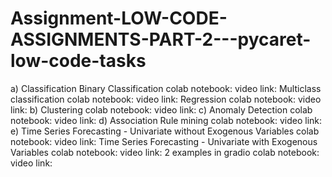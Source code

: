 # Assignment-LOW-CODE-ASSIGNMENTS-PART-2---pycaret-low-code-tasks
a)
Classification
Binary Classification
colab notebook:
video link:
Multiclass classification
colab notebook:
video link:
Regression
colab notebook:
video link:
b)
Clustering
colab notebook:
video link:
c)
Anomaly Detection
colab notebook:
video link:
d)
Association Rule mining
colab notebook:
video link:
e)
Time Series Forecasting - Univariate without Exogenous Variables
colab notebook:
video link:
Time Series Forecasting - Univariate with Exogenous Variables
colab notebook:
video link:
2 examples in gradio
colab notebook:
video link:
